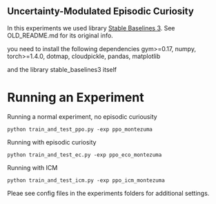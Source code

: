 ## Uncertainty-Modulated Episodic Curiosity

In this experiments we used library [Stable Baselines 3](https://github.com/DLR-RM/stable-baselines3). See OLD_README.md for its original info.


you need to install the following dependencies gym>=0.17, numpy, torch>=1.4.0, dotmap, cloudpickle, pandas, matplotlib

and the library stable_baselines3 itself

# Running an Experiment

Running a normal experiment, no episodic curiousity

`python train_and_test_ppo.py -exp ppo_montezuma`

Running with episodic curiosity

`python train_and_test_ec.py -exp ppo_eco_montezuma`

Running with ICM

`python train_and_test_icm.py -exp ppo_icm_montezuma`

Pleae see config files in the experiments folders for additional settings.
